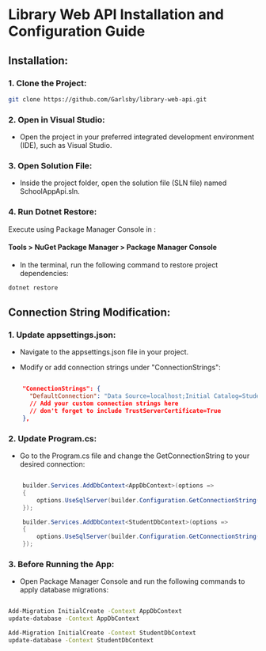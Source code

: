 # Library Web API Installation and Configuration Guide
## Installation:

### 1. Clone the Project:

```bash
git clone https://github.com/Garlsby/library-web-api.git
```

### 2. Open in Visual Studio:

- Open the project in your preferred integrated development environment (IDE), such as Visual Studio.

### 3. Open Solution File:

- Inside the project folder, open the solution file (SLN file) named SchoolAppApi.sln.

### 4. Run Dotnet Restore:
Execute using Package Manager Console in :
#### Tools > NuGet Package Manager > Package Manager Console
- In the terminal, run the following command to restore project dependencies:

```bash
dotnet restore
```

## Connection String Modification:

### 1. Update appsettings.json:

- Navigate to the appsettings.json file in your project.

- Modify or add connection strings under "ConnectionStrings":

```json

    "ConnectionStrings": {
      "DefaultConnection": "Data Source=localhost;Initial Catalog=StudentsBook;Integrated Security=True;Pooling=False;TrustServerCertificate=True"
      // Add your custom connection strings here
      // don't forget to include TrustServerCertificate=True 
    },
```
### 2. Update Program.cs:
- Go to the Program.cs file and change the GetConnectionString to your desired connection:

```csharp

    builder.Services.AddDbContext<AppDbContext>(options =>
    {
        options.UseSqlServer(builder.Configuration.GetConnectionString("DefaultConnection2"));
    });

    builder.Services.AddDbContext<StudentDbContext>(options =>
    {
        options.UseSqlServer(builder.Configuration.GetConnectionString("DefaultConnection2"));
    });
```
### 3. Before Running the App:

- Open Package Manager Console and run the following commands to apply database migrations:

```bash

Add-Migration InitialCreate -Context AppDbContext
update-database -Context AppDbContext

Add-Migration InitialCreate -Context StudentDbContext
update-database -Context StudentDbContext
```

